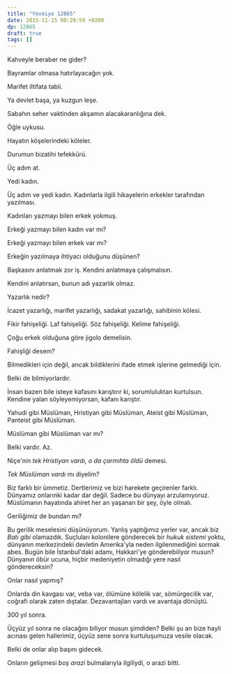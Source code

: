 ```yaml
---
title: "Yevmiye 12865"
date: 2015-11-15 00:29:59 +0200
dp: 12865
draft: true
tags: []
---
```


Kahveyle beraber ne gider?

Bayramlar olmasa hatırlayacağın yok.

Marifet iltifata tabii.

Ya devlet başa, ya kuzgun leşe.

Sabahın seher vaktinden akşamın alacakaranlığına dek.

Öğle uykusu.

Hayatın köşelerindeki köleler.

Durumun bizatihi tefekkürü.

Üç adım at.

Yedi kadın.

Üç adım ve yedi kadın. Kadınlarla ilgili hikayelerin erkekler tarafından
yazılması.

Kadınları yazmayı bilen erkek yokmuş.

Erkeği yazmayı bilen kadın var mı?

Erkeği yazmayı bilen erkek var mı?

Erkeğin yazılmaya ihtiyacı olduğunu düşünen?

Başkasını anlatmak zor iş. Kendini anlatmaya çalışmalısın.

Kendini anlatırsan, bunun adı yazarlık olmaz.

Yazarlık nedir?

İcazet yazarlığı, marifet yazarlığı, sadakat yazarlığı, sahibinin
kölesi.

Fikir fahişeliği. Laf fahişeliği. Söz fahişeliği. Kelime fahişeliği.

Çoğu erkek olduğuna göre jigolo demelisin.

Fahişliği desem?

Bilmedikleri için değil, ancak bildiklerini ifade etmek işlerine
gelmediği için.

Belki de bilmiyorlardır.

İnsan bazen bile isteye kafasını karıştırır ki, sorumluluktan kurtulsun.
Kendine yalan söyleyemiyorsan, kafanı karıştır.

Yahudi gibi Müslüman, Hristiyan gibi Müslüman, Ateist gibi Müslüman,
Panteist gibi Müslüman.

Müslüman gibi Müslüman var mı?

Belki vardır. Az.

Niçe'nin *tek Hristiyan vardı, o da çarmıhta öldü* demesi.

*Tek Müslüman vardı* mı diyelim?

Biz farklı bir ümmetiz. Dertlerimiz ve bizi harekete geçirenler farklı.
Dünyamız onlarınki kadar dar değil. Sadece bu dünyayı arzulamıyoruz.  Müslümanın
hayatında ahiret her an yaşanan bir şey, öyle olmalı.

Geriliğimiz de bundan mı?

Bu gerilik meselesini düşünüyorum. Yanlış yaptığımız yerler var, ancak
biz *Batı gibi* olamazdık. Suçluları kolonilere gönderecek bir *hukuk
sistemi* yoktu, dünyanın merkezindeki devletin Amerika'yla neden
ilgilenmediğini sormak abes. Bugün bile İstanbul'daki adamı, Hakkari'ye
gönderebiliyor musun? Dünyanın öbür ucuna, hiçbir medeniyetin olmadığı
yere nasıl göndereceksin?

Onlar nasıl yapmış?

Onlarda din kavgası var, veba var, ölümüne kölelik var, sömürgecilik var,
coğrafi olarak zaten dıştalar. Dezavantajları vardı ve avantaja dönüştü.

300 yıl sonra.

Üçyüz yıl sonra ne olacağını biliyor musun şimdiden? Belki şu an bize hayli
acınası gelen hallerimiz, üçyüz sene sonra kurtuluşumuza vesile olacak.

Belki de onlar alıp başını gidecek.

Onların gelişmesi *boş arazi* bulmalarıyla ilgiliydi, o arazi bitti.

